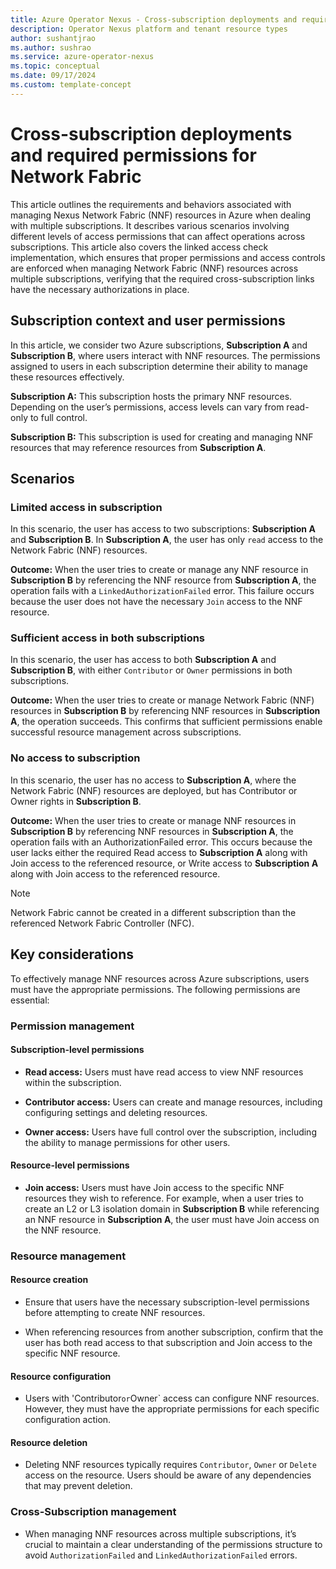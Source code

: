 ```yaml
---
title: Azure Operator Nexus - Cross-subscription deployments and required permissions for Network Fabric
description: Operator Nexus platform and tenant resource types
author: sushantjrao
ms.author: sushrao
ms.service: azure-operator-nexus
ms.topic: conceptual
ms.date: 09/17/2024
ms.custom: template-concept
---
```


# Cross-subscription deployments and required permissions for Network Fabric

This article outlines the requirements and behaviors associated with managing Nexus Network Fabric (NNF) resources in Azure when dealing with multiple subscriptions. It describes various scenarios involving different levels of access permissions that can affect operations across subscriptions. This article also covers the linked access check implementation, which ensures that proper permissions and access controls are enforced when managing Network Fabric (NNF) resources across multiple subscriptions, verifying that the required cross-subscription links have the necessary authorizations in place.

## Subscription context and user permissions

In this article, we consider two Azure subscriptions, **Subscription A** and **Subscription B**, where users interact with NNF resources. The permissions assigned to users in each subscription determine their ability to manage these resources effectively.

**Subscription A:** This subscription hosts the primary NNF resources. Depending on the user’s permissions, access levels can vary from read-only to full control.

**Subscription B:** This subscription is used for creating and managing NNF resources that may reference resources from **Subscription A**.

## Scenarios

### Limited access in subscription

In this scenario, the user has access to two subscriptions: **Subscription A** and **Subscription B**. In **Subscription A**, the user has only `read` access to the Network Fabric (NNF) resources.

**Outcome:** When the user tries to create or manage any NNF resource in **Subscription B** by referencing the NNF resource from **Subscription A**, the operation fails with a `LinkedAuthorizationFailed` error. This failure occurs because the user does not have the necessary `Join` access to the NNF resource.

### Sufficient access in both subscriptions

In this scenario, the user has access to both **Subscription A** and **Subscription B**, with either `Contributor` or `Owner` permissions in both subscriptions.

**Outcome:** When the user tries to create or manage Network Fabric (NNF) resources in **Subscription B** by referencing NNF resources in **Subscription A**, the operation succeeds. This confirms that sufficient permissions enable successful resource management across subscriptions.

### No access to subscription

In this scenario, the user has no access to **Subscription A**, where the Network Fabric (NNF) resources are deployed, but has Contributor or Owner rights in **Subscription B**.

**Outcome:** When the user tries to create or manage NNF resources in **Subscription B** by referencing NNF resources in **Subscription A**, the operation fails with an AuthorizationFailed error. This occurs because the user lacks either the required Read access to **Subscription A** along with Join access to the referenced resource, or Write access to **Subscription A** along with Join access to the referenced resource.

>[!NOTE]
>Network Fabric cannot be created in a different subscription than the referenced Network Fabric Controller (NFC).

## Key considerations

To effectively manage NNF resources across Azure subscriptions, users must have the appropriate permissions. The following permissions are essential:

### Permission management 

#### Subscription-level permissions

- **Read access:** Users must have read access to view NNF resources within the subscription.

- **Contributor access:** Users can create and manage resources, including configuring settings and deleting resources.

- **Owner access:** Users have full control over the subscription, including the ability to manage permissions for other users.

#### Resource-level permissions

- **Join access:** Users must have Join access to the specific NNF resources they wish to reference. For example, when a user tries to create an L2 or L3 isolation domain in **Subscription B** while referencing an NNF resource in **Subscription A**, the user must have Join access on the NNF resource.

### Resource management

#### Resource creation

- Ensure that users have the necessary subscription-level permissions before attempting to create NNF resources.

- When referencing resources from another subscription, confirm that the user has both read access to that subscription and Join access to the specific NNF resource.

#### Resource configuration

- Users with 'Contributor` or `Owner` access can configure NNF resources. However, they must have the appropriate permissions for each specific configuration action.

#### Resource deletion

- Deleting NNF resources typically requires `Contributor`, `Owner` or `Delete` access on the resource. Users should be aware of any dependencies that may prevent deletion.

### Cross-Subscription management

- When managing NNF resources across multiple subscriptions, it’s crucial to maintain a clear understanding of the permissions structure to avoid `AuthorizationFailed` and `LinkedAuthorizationFailed` errors.